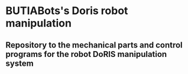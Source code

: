 # BUTIABots's Doris robot manipulation

## Repository to the mechanical parts and control programs for the robot DoRIS manipulation system
